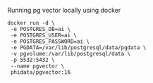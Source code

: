 Running pg vector locally using docker

```
docker run -d \
 -e POSTGRES_DB=ai \
 -e POSTGRES_USER=ai \
 -e POSTGRES_PASSWORD=ai \
 -e PGDATA=/var/lib/postgresql/data/pgdata \
 -v pgvolume:/var/lib/postgresql/data \
 -p 5532:5432 \
 --name pgvector \
 phidata/pgvector:16
```
